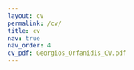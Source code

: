 ```yaml
---
layout: cv
permalink: /cv/
title: cv
nav: true
nav_order: 4
cv_pdf: Georgios_Orfanidis_CV.pdf
---
```

